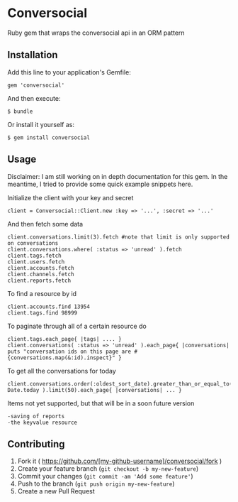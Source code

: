 # Conversocial

Ruby gem that wraps the conversocial api in an ORM pattern

## Installation

Add this line to your application's Gemfile:

    gem 'conversocial'

And then execute:

    $ bundle

Or install it yourself as:

    $ gem install conversocial

## Usage

Disclaimer: I am still working on in depth documentation for this gem. In the meantime, I tried to provide some quick example snippets here.

Initialize the client with your key and secret

    client = Conversocial::Client.new :key => '...', :secret => '...'

And then fetch some data

    client.conversations.limit(3).fetch #note that limit is only supported on conversations
    client.conversations.where( :status => 'unread' ).fetch
    client.tags.fetch
    client.users.fetch
    client.accounts.fetch
    client.channels.fetch
    client.reports.fetch

To find a resource by id

    client.accounts.find 13954
    client.tags.find 98999

To paginate through all of a certain resource do

    client.tags.each_page{ |tags| .... }
    client.conversations( :status => 'unread' ).each_page{ |conversations| puts "conversation ids on this page are #{conversations.map(&:id).inspect}" }

To get all the conversations for today

    client.conversations.order(:oldest_sort_date).greater_than_or_equal_to(:oldest_sort_date, Date.today ).limit(50).each_page{ |conversations| ... }



Items not yet supported, but that will be in a soon future version

    -saving of reports
    -the keyvalue resource

## Contributing

1. Fork it ( https://github.com/[my-github-username]/conversocial/fork )
2. Create your feature branch (`git checkout -b my-new-feature`)
3. Commit your changes (`git commit -am 'Add some feature'`)
4. Push to the branch (`git push origin my-new-feature`)
5. Create a new Pull Request
